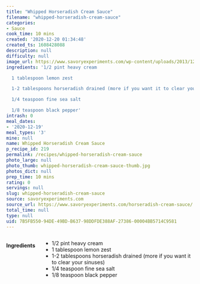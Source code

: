 ```yaml
---
title: "Whipped Horseradish Cream Sauce"
filename: "whipped-horseradish-cream-sauce"
categories:
- Sauce
cook_time: 10 mins
created: '2020-12-20 01:34:48'
created_ts: 1608428088
description: null
difficulty: null
image_url: https://www.savoryexperiments.com/wp-content/uploads/2013/12/Whipped-Horseradish-Cream-Sauce-FB-100x100.jpg
ingredients: '1/2 pint heavy cream

  1 tablespoon lemon zest

  1-2 tablespoons horseradish drained (more if you want it to clear your sinuses)

  1/4 teaspoon fine sea salt

  1/8 teaspoon black pepper'
intrash: 0
meal_dates:
- '2020-12-19'
meal_types: '3'
mine: null
name: Whipped Horseradish Cream Sauce
p_recipe_id: 219
permalink: /recipes/whipped-horseradish-cream-sauce
photo_large: null
photo_thumb: whipped-horseradish-cream-sauce-thumb.jpg
photos_dict: null
prep_time: 10 mins
rating: 0
servings: null
slug: whipped-horseradish-cream-sauce
source: savoryexperiments.com
source_url: https://www.savoryexperiments.com/horseradish-cream-sauce/
total_time: null
type: null
uid: 7B5FB550-94DE-49BD-B637-98DDFDE388AF-27386-00004BB5714C9581
---
```

<div class="large-8 medium-7 columns" id="writeup">	</div><!-- #writeup -->
</div><!-- #row-one -->
<div class="row" id="row-two">	<div class="medium-4 small-5 columns" id="ingredients"><h4>Ingredients</h4><div class="box box-ingredients content"><ul>
<li>1/2 pint heavy cream</li>
<li>1 tablespoon lemon zest</li>
<li>1-2 tablespoons horseradish drained (more if you want it to clear your sinuses)</li>
<li>1/4 teaspoon fine sea salt</li>
<li>1/8 teaspoon black pepper</li>
</ul>
</div>	</div>	<div class="medium-6 small-7 columns" id="directions">	</div>